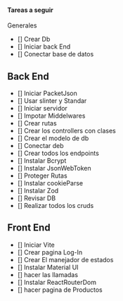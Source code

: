 #### Tareas a seguir


Generales

- [] Crear Db
- [] Iniciar back End
- [] Conectar base de datos


## Back End

- [] Iniciar PacketJson
- [] Usar slinter y Standar
- [] Iniciar servidor
- [] Impotar Middelwares
- [] Crear rutas
- [] Crear los controllers con clases
- [] Crear el modelo de db
- [] Conectar deb
- [] Crear todos los endpoints
- [] Instalar Bcrypt
- [] Instalar JsonWebToken
- [] Proteger Rutas
- [] Instalar cookieParse
- [] Instalar Zod
- [] Revisar DB 
- [] Realizar todos los cruds


## Front End

- [] Iniciar Vite
- [] Crear pagina Log-In
- [] Crear El manejador de estados
- [] Instalar Material UI
- [] hacer las llamadas
- [] Instalar ReactRouterDom
- [] hacer pagina de Productos